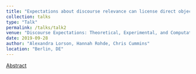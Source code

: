 ```yaml
---
title: "Expectations about discourse relevance can license direct objections to presupposed content"
collection: talks
type: "Talk"
permalink: /talks/talk2
venue: "Discourse Expectations: Theoretical, Experimental, and Computational Perspectives (DETEC)"
date: 2019-09-28
author: "Alexandra Lorson, Hannah Rohde, Chris Cummins"
location: "Berlin, DE"
---
```


[Abstract](http://alex-lorson.github.io/files/DETEC_LorsonRohdeCummins.pdf)
